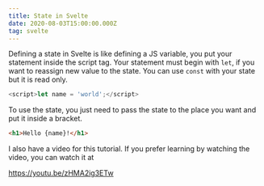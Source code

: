 ```yaml
---
title: State in Svelte
date: 2020-08-03T15:00:00.000Z
tag: svelte
---
```


Defining a state in Svelte is like defining a JS variable, you put your statement inside the script tag. Your statement must begin with `let`, if you want to reassign new value to the state. You can use `const` with your state but it is read only.

```javascript
<script>let name = 'world';</script>
```

To use the state, you just need to pass the state to the place you want and put it inside a bracket.

```html
<h1>Hello {name}!</h1>
```

I also have a video for this tutorial. If you prefer learning by watching the video, you can watch it at

https://youtu.be/zHMA2ig3ETw
